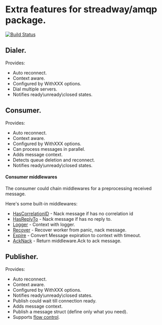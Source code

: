 # Extra features for streadway/amqp package. 
<a href="https://travis-ci.org/makasim/amqpextra"><img src="https://travis-ci.org/makasim/amqpextra.png?branch=master" alt="Build Status"></a>

## Dialer.

Provides:
* Auto reconnect.
* Context aware.
* Configured by WithXXX options.
* Dial multiple servers. 
* Notifies ready\unready\closed states.

## Consumer.

Provides:
* Auto reconnect.
* Context aware.
* Configured by WithXXX options.
* Can process messages in parallel.
* Adds message context.
* Detects queue deletion and reconnect.
* Notifies ready\unready\closed states. 

#### Consumer middlewares

The consumer could chain middlewares for a preprocessing received message.

Here's some built-in middlewares:
* [HasCorrelationID](consumer/middleware/has_correlation_id.go) - Nack message if has no correlation id
* [HasReplyTo](consumer/middleware/has_reply_to.go) - Nack message if has no reply to.
* [Logger](consumer/middleware/logger.go) - Context with logger.
* [Recover](consumer/middleware/recover.go) - Recover worker from panic, nack message.
* [Expire](consumer/middleware/expire.go) - Convert Message expiration to context with timeout.
* [AckNack](consumer/middleware/ack_nack.go) - Return middleware.Ack to ack message.

## Publisher.

Provides:
* Auto reconnect.
* Context aware.
* Configured by WithXXX options.
* Notifies ready\unready\closed states.
* Publish could wait till connection ready.
* Adds message context.
* Publish a message struct (define only what you need). 
* Supports [flow control](https://www.rabbitmq.com/flow-control.html). 
